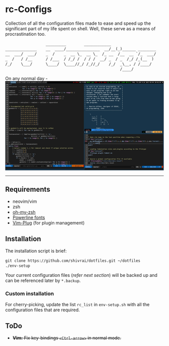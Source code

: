 # rc-Configs
Collection of all the configuration files made to ease and speed up the significant part of my life spent on shell. Well, these serve as a means of procrastination too.

```
                  _________        ____________
______________    __  ____/_______________  __/__(_)______ ________
__  ___/  ___/    _  /    _  __ \_  __ \_  /_ __  /__  __ `/_  ___/
_  /   / /__      / /___  / /_/ /  / / /  __/ _  / _  /_/ /_(__  )
/_/    \___/      \____/  \____//_/ /_//_/    /_/  _\__, / /____/
                                                   /____/
```

On any normal day - <br>
![Workspace-Selection](workspace-selection.jpg)

---

## Requirements
* neovim/vim
* zsh
* [oh-my-zsh](http://ohmyz.sh/)
* [Powerline fonts](https://github.com/powerline/fonts#powerline-fonts)
* [Vim-Plug](https://github.com/junegunn/vim-plug#installation) (for plugin management)

## Installation
The installation script is brief:
```
git clone https://github.com/shivrai/dotfiles.git ~/dotfiles
./env-setup
```
Your current configuration files (_refer next section_) will be backed up and can be referenced later by `*.backup`.

### Custom installation
For cherry-picking, update the list `rc_list` in `env-setup.sh` with all the configuration files that are required.

## ToDo
* ~~**Vim:** Fix key-bindings `<Ctrl-arrow>` in normal mode.~~
